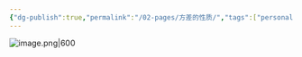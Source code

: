 ```yaml
---
{"dg-publish":true,"permalink":"/02-pages/方差的性质/","tags":["personal/blog","概率论","概念"]}
---
```


![image.png|600](https://yelanyanyu-img-bed.oss-cn-hangzhou.aliyuncs.com/img/blog/2024/06/20240613210920.png)
